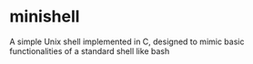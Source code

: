# minishell
A simple Unix shell implemented in C, designed to mimic basic functionalities of a standard shell like bash
